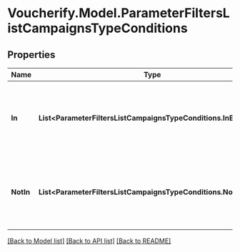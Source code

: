 # Voucherify.Model.ParameterFiltersListCampaignsTypeConditions

## Properties

Name | Type | Description | Notes
------------ | ------------- | ------------- | -------------
**In** | **List&lt;ParameterFiltersListCampaignsTypeConditions.InEnum&gt;** | Array of resource values that should be included in the results (multiple values). | [optional] 
**NotIn** | **List&lt;ParameterFiltersListCampaignsTypeConditions.NotInEnum&gt;** | Array of resource values that should be included in the results (multiple values). | [optional] 

[[Back to Model list]](../README.md#documentation-for-models) [[Back to API list]](../README.md#documentation-for-api-endpoints) [[Back to README]](../README.md)

